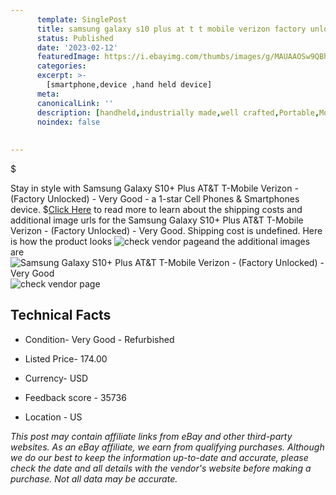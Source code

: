 ```yaml
---
      template: SinglePost
      title: samsung galaxy s10 plus at t t mobile verizon factory unlocked very good
      status: Published
      date: '2023-02-12'
      featuredImage: https://i.ebayimg.com/thumbs/images/g/MAUAAOSw9QBhQKJd/s-l225.jpg
      categories: 
      excerpt: >-
        [smartphone,device ,hand held device]
      meta:
      canonicalLink: ''
      description: [handheld,industrially made,well crafted,Portable,Mobile,Compact,Convenient,Lightweight,Maneuverable,Man-portable,Miniature,Carriable,Hand-held,Light,Holdable,Transportable,Mobile device,Pocket-sized,On-the-go,Wireless,Cordless,Compact size,Convenient size, smartphone,device ,hand held device]
      noindex: false
      
        
---
```

$

Stay in style with Samsung Galaxy S10+ Plus AT&T T-Mobile Verizon - (Factory Unlocked) - Very Good - a 1-star Cell Phones & Smartphones device.
$[Click Here](https://www.ebay.com/itm/255107348793?hash=item3b65953939%3Ag%3AMAUAAOSw9QBhQKJd&mkevt=1&mkcid=1&mkrid=711-53200-19255-0&campid=%253CePNCampaignId%253E&customid=%253CreferenceId%253E&toolid=10049) to read more to learn about the shipping costs and additional image urls for the Samsung Galaxy S10+ Plus AT&T T-Mobile Verizon - (Factory Unlocked) - Very Good. Shipping cost is undefined. Here is how the product looks ![check vendor page](https://i.ebayimg.com/thumbs/images/g/MAUAAOSw9QBhQKJd/s-l225.jpg)and the additional images are![Samsung Galaxy S10+ Plus AT&T T-Mobile Verizon - (Factory Unlocked) - Very Good](https://i.ebayimg.com/images/g/MAUAAOSw9QBhQKJd/s-l1200.jpg)![check vendor page](https://origin-galleryplus.ebayimg.com/ws/web/255107348793_2_0_1/225x225.jpg,https://origin-galleryplus.ebayimg.com/ws/web/255107348793_3_0_1/225x225.jpg,https://origin-galleryplus.ebayimg.com/ws/web/255107348793_4_0_1/225x225.jpg,https://origin-galleryplus.ebayimg.com/ws/web/255107348793_5_0_1/225x225.jpg,https://origin-galleryplus.ebayimg.com/ws/web/255107348793_6_0_1/225x225.jpg,https://origin-galleryplus.ebayimg.com/ws/web/255107348793_7_0_1/225x225.jpg,https://origin-galleryplus.ebayimg.com/ws/web/255107348793_8_0_1/225x225.jpg,https://origin-galleryplus.ebayimg.com/ws/web/255107348793_9_0_1/225x225.jpg,https://origin-galleryplus.ebayimg.com/ws/web/255107348793_10_0_1/225x225.jpg,https://origin-galleryplus.ebayimg.com/ws/web/255107348793_11_0_1/225x225.jpg,https://origin-galleryplus.ebayimg.com/ws/web/255107348793_12_0_1/225x225.jpg,https://origin-galleryplus.ebayimg.com/ws/web/255107348793_13_0_1/225x225.jpg)



 ## Technical Facts 



     
      

 - Condition- Very Good - Refurbished 


      

 - Listed Price- 174.00 


      

 - Currency- USD 


      

 - Feedback score - 35736 


      

 - Location - US 


      
      

 *_This post may contain affiliate links from eBay and other third-party websites. As an eBay affiliate, we earn from qualifying purchases. Although we do our best to keep the information up-to-date and accurate, please check the date and all details with the vendor's website before making a purchase. Not all data may be accurate._*






